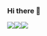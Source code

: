 ### Hi there 👋

<!--
**ShailikaS/ShailikaS** is a ✨ _special_ ✨ repository because its `README.md` (this file) appears on your GitHub profile.

Here are some ideas to get you started:

- 🔭 I’m currently working on ...
- 🌱 I’m currently learning ...
- 👯 I’m looking to collaborate on ...
- 🤔 I’m looking for help with ...
- 💬 Ask me about ...
- 📫 How to reach me: ...
- 😄 Pronouns: ...
- ⚡ Fun fact: ...
-->
<p float="left">

![](http://github-profile-summary-cards.vercel.app/api/cards/profile-details?username=ShailikaS&theme=radical)![](http://github-profile-summary-cards.vercel.app/api/cards/most-commit-language?username=ShailikaS&theme=radical)![](http://github-profile-summary-cards.vercel.app/api/cards/productive-time?username=ShailikaS&theme=radical&utcOffset=8)
</p>
